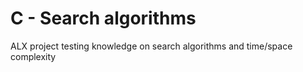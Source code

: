 # C - Search algorithms 
ALX project testing knowledge on search algorithms and time/space complexity


